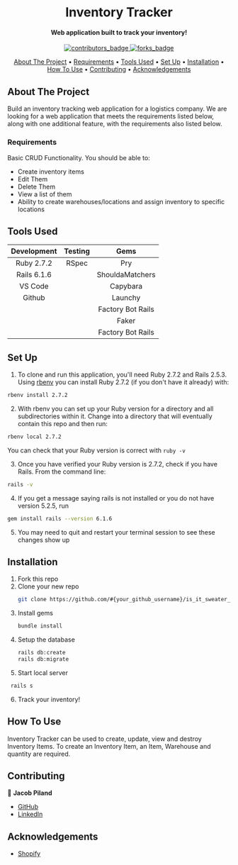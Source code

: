 <!-- PROJECT INFO -->
<h1 align="center">
  Inventory Tracker
</h1>

<h4 align="center">Web application built to track your inventory!</h4>

<p align="center">
  <a href="https://github.com/Jtpiland/is_it_sweater_time/graphs/contributors">
    <img src="https://img.shields.io/github/contributors/Jtpiland/inventory_tracker?style=for-the-badge" alt="contributors_badge">
  </a>
  <a href="https://github.com/Jtpiland/is_it_sweater_time/network/members">
    <img src="https://img.shields.io/github/forks/Jtpiland/inventory_tracker?style=for-the-badge" alt="forks_badge">
  </a>
</p>

<!-- CONTENTS -->
<p align="center">
  <a href="#about-the-project">About The Project</a> •
  <a href="#requirements">Requirements</a> •
  <a href="#tools-used">Tools Used</a> •
  <a href="#set-up">Set Up</a> •
  <a href="#installation">Installation</a> •
  <a href="#how-to-use">How To Use</a> •
  <a href="#contributing">Contributing</a> •
  <a href="#acknowledgements">Acknowledgements</a>
</p>

## About The Project

Build an inventory tracking web application for a logistics company. We are looking for a web application that meets the requirements listed below, along with one additional feature, with the requirements also listed below. 

### Requirements

Basic CRUD Functionality. You should be able to:
-   Create inventory items
-   Edit Them
-   Delete Them
-   View a list of them
-   Ability to create warehouses/locations and assign inventory to specific locations

## Tools Used

| Development |  Testing  |      Gems       |
| :---------: | :-------: | :-------------: |
| Ruby 2.7.2  |   RSpec   |       Pry       |
| Rails 6.1.6 |           | ShouldaMatchers |
|   VS Code   |           |     Capybara    |
|   Github    |           |     Launchy     |
|             |           |Factory Bot Rails|
|             |           |      Faker      |
|             |           |Factory Bot Rails|

## Set Up

1. To clone and run this application, you'll need Ruby 2.7.2 and Rails 2.5.3. Using [rbenv](https://github.com/rbenv/rbenv) you can install Ruby 2.7.2 (if you don't have it already) with:

```sh
rbenv install 2.7.2
```

2. With rbenv you can set up your Ruby version for a directory and all subdirectories within it. Change into a directory that will eventually contain this repo and then run:

```sh
rbenv local 2.7.2
```

You can check that your Ruby version is correct with `ruby -v`

3. Once you have verified your Ruby version is 2.7.2, check if you have Rails. From the command line:

```sh
rails -v
```

4. If you get a message saying rails is not installed or you do not have version 5.2.5, run

```sh
gem install rails --version 6.1.6
```

5. You may need to quit and restart your terminal session to see these changes show up

## Installation

1. Fork this repo
2. Clone your new repo
   ```sh
   git clone https://github.com/#{your_github_username}/is_it_sweater_time.git
   ```
3. Install gems
   ```sh
   bundle install
   ```
4. Setup the database
   ```sh
   rails db:create
   rails db:migrate
   ```
5. Start local server 
  ```sh
   rails s
   ```
6. Track your inventory!

## How To Use

Inventory Tracker can be used to create, update, view and destroy Inventory Items. To create an Inventory Item, an Item, Warehouse and quantity are required. 

## Contributing

👤 **Jacob Piland**

- [GitHub](https://github.com/jtpiland)
- [LinkedIn](https://www.linkedin.com/in/jacob-piland/)

## Acknowledgements

- [Shopify](https://www.shopify.com)
